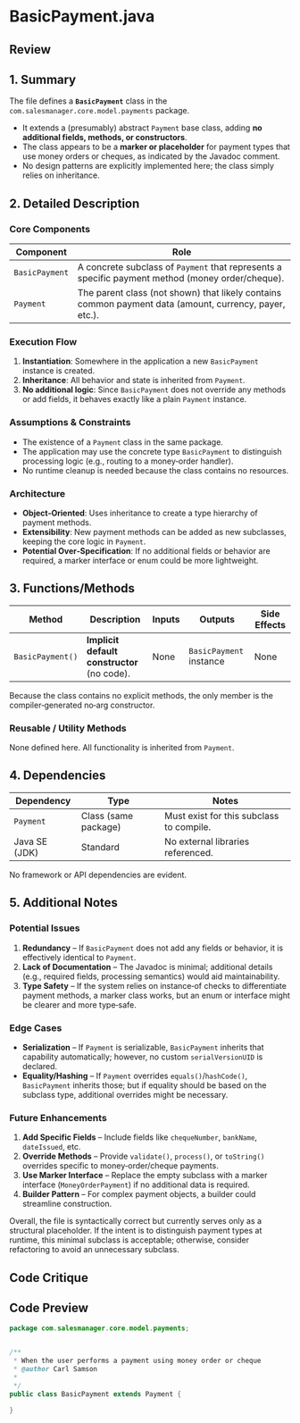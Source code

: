 # BasicPayment.java

## Review

## 1. Summary  
The file defines a **`BasicPayment`** class in the `com.salesmanager.core.model.payments` package.  
- It extends a (presumably) abstract `Payment` base class, adding **no additional fields, methods, or constructors**.  
- The class appears to be a **marker or placeholder** for payment types that use money orders or cheques, as indicated by the Javadoc comment.  
- No design patterns are explicitly implemented here; the class simply relies on inheritance.  

## 2. Detailed Description  
### Core Components  
| Component | Role |
|-----------|------|
| `BasicPayment` | A concrete subclass of `Payment` that represents a specific payment method (money order/cheque). |
| `Payment` | The parent class (not shown) that likely contains common payment data (amount, currency, payer, etc.). |

### Execution Flow  
1. **Instantiation**: Somewhere in the application a new `BasicPayment` instance is created.  
2. **Inheritance**: All behavior and state is inherited from `Payment`.  
3. **No additional logic**: Since `BasicPayment` does not override any methods or add fields, it behaves exactly like a plain `Payment` instance.

### Assumptions & Constraints  
- The existence of a `Payment` class in the same package.  
- The application may use the concrete type `BasicPayment` to distinguish processing logic (e.g., routing to a money‑order handler).  
- No runtime cleanup is needed because the class contains no resources.  

### Architecture  
- **Object‑Oriented**: Uses inheritance to create a type hierarchy of payment methods.  
- **Extensibility**: New payment methods can be added as new subclasses, keeping the core logic in `Payment`.  
- **Potential Over‑Specification**: If no additional fields or behavior are required, a marker interface or enum could be more lightweight.

## 3. Functions/Methods  
| Method | Description | Inputs | Outputs | Side Effects |
|--------|-------------|--------|---------|--------------|
| `BasicPayment()` | **Implicit default constructor** (no code). | None | `BasicPayment` instance | None |

Because the class contains no explicit methods, the only member is the compiler‑generated no‑arg constructor.  

### Reusable / Utility Methods  
None defined here. All functionality is inherited from `Payment`.

## 4. Dependencies  
| Dependency | Type | Notes |
|------------|------|-------|
| `Payment` | Class (same package) | Must exist for this subclass to compile. |
| Java SE (JDK) | Standard | No external libraries referenced. |

No framework or API dependencies are evident.

## 5. Additional Notes  

### Potential Issues  
1. **Redundancy** – If `BasicPayment` does not add any fields or behavior, it is effectively identical to `Payment`.  
2. **Lack of Documentation** – The Javadoc is minimal; additional details (e.g., required fields, processing semantics) would aid maintainability.  
3. **Type Safety** – If the system relies on instance‑of checks to differentiate payment methods, a marker class works, but an enum or interface might be clearer and more type‑safe.  

### Edge Cases  
- **Serialization** – If `Payment` is serializable, `BasicPayment` inherits that capability automatically; however, no custom `serialVersionUID` is declared.  
- **Equality/Hashing** – If `Payment` overrides `equals()`/`hashCode()`, `BasicPayment` inherits those; but if equality should be based on the subclass type, additional overrides might be necessary.  

### Future Enhancements  
1. **Add Specific Fields** – Include fields like `chequeNumber`, `bankName`, `dateIssued`, etc.  
2. **Override Methods** – Provide `validate()`, `process()`, or `toString()` overrides specific to money‑order/cheque payments.  
3. **Use Marker Interface** – Replace the empty subclass with a marker interface (`MoneyOrderPayment`) if no additional data is required.  
4. **Builder Pattern** – For complex payment objects, a builder could streamline construction.  

Overall, the file is syntactically correct but currently serves only as a structural placeholder. If the intent is to distinguish payment types at runtime, this minimal subclass is acceptable; otherwise, consider refactoring to avoid an unnecessary subclass.

## Code Critique



## Code Preview

```java
package com.salesmanager.core.model.payments;


/**
 * When the user performs a payment using money order or cheque
 * @author Carl Samson
 *
 */
public class BasicPayment extends Payment {

}



```

